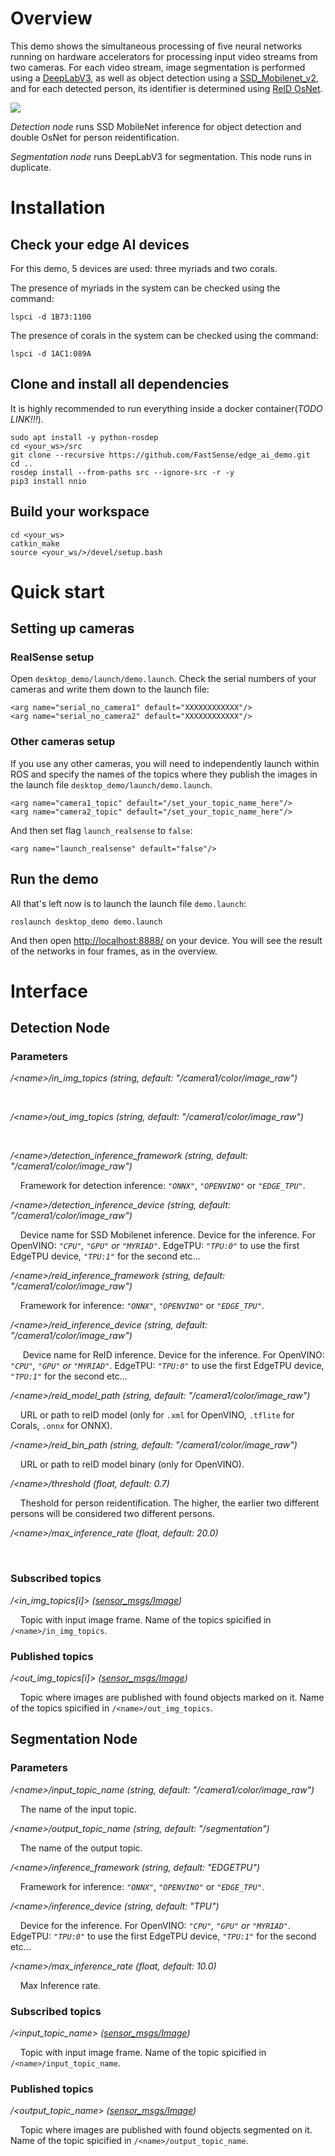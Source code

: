 # Overview

This demo shows the simultaneous processing of five neural networks running on hardware accelerators for processing input video streams from two cameras. For each video stream, image segmentation is performed using a [DeepLabV3](https://github.com/tensorflow/models/tree/master/research/deeplab), as well as object detection using a [SSD_Mobilenet_v2](https://aihub.cloud.google.com/p/products%2F79cd5d9c-e8f3-4883-bf59-31566fa99e49), and for each detected person, its identifier is determined using [ReID OsNet](https://github.com/KaiyangZhou/deep-person-reid).

![](./static/diagram.png)

*Detection node*  runs SSD MobileNet inference for object detection and double OsNet for person reidentification.

*Segmentation node* runs DeepLabV3 for segmentation. This node runs in duplicate.

# Installation

## Check your edge AI devices

For this demo, 5 devices are used: three myriads and two corals.

The presence of myriads in the system can be checked using the command:
```
lspci -d 1B73:1100
```

The presence of corals in the system can be checked using the command:
```
lspci -d 1AC1:089A
```

## Clone and install all dependencies

It is highly recommended to run everything inside a docker container(*TODO LINK!!!*).

```
sudo apt install -y python-rosdep
cd <your_ws>/src
git clone --recursive https://github.com/FastSense/edge_ai_demo.git
cd ..
rosdep install --from-paths src --ignore-src -r -y
pip3 install nnio
```

## Build your workspace

```
cd <your_ws>
catkin_make
source <your_ws/>/devel/setup.bash
```

# Quick start

## Setting up cameras
### RealSense setup

Open `desktop_demo/launch/demo.launch`. Check the serial numbers of your cameras and write them down to the launch file:
```
<arg name="serial_no_camera1" default="XXXXXXXXXXXX"/>
<arg name="serial_no_camera2" default="XXXXXXXXXXXX"/>
```
### Other cameras setup

If you use any other cameras, you will need to independently launch within ROS and specify the names of the topics where they publish the images in the launch file `desktop_demo/launch/demo.launch`.

```
<arg name="camera1_topic" default="/set_your_topic_name_here"/>
<arg name="camera2_topic" default="/set_your_topic_name_here"/>
```

And then set flag `launch_realsense` to `false`:

```
<arg name="launch_realsense" default="false"/>
```

## Run the demo
All that's left now is to launch the launch file `demo.launch`:
```
roslaunch desktop_demo demo.launch
```

And then open [http://localhost:8888/](http://localhost:8888/) on your device. You will see the result of the networks in four frames, as in the overview.

# Interface

## Detection Node

### Parameters

*/\<name>/in_img_topics (string, default: "/camera1/color/image_raw")*

&nbsp;&nbsp;&nbsp;&nbsp;

*/\<name>/out_img_topics (string, default: "/camera1/color/image_raw")*

&nbsp;&nbsp;&nbsp;&nbsp;

*/\<name>/detection_inference_framework (string, default: "/camera1/color/image_raw")*

&nbsp;&nbsp;&nbsp;&nbsp;Framework for detection inference: *`"ONNX"`*, *`"OPENVINO"`* or *`"EDGE_TPU"`*.

*/\<name>/detection_inference_device (string, default: "/camera1/color/image_raw")*

&nbsp;&nbsp;&nbsp;&nbsp;Device name for SSD Mobilenet inference. Device for the inference. For OpenVINO: *`"CPU"`, `"GPU"` or `"MYRIAD"`*. EdgeTPU: *`"TPU:0"`* to use the first EdgeTPU device, *`"TPU:1"`* for the second etc...

*/\<name>/reid_inference_framework (string, default: "/camera1/color/image_raw")*

&nbsp;&nbsp;&nbsp;&nbsp;Framework for inference: *`"ONNX"`*, *`"OPENVINO"`* or *`"EDGE_TPU"`*.

*/\<name>/reid_inference_device (string, default: "/camera1/color/image_raw")*

&nbsp;&nbsp;&nbsp;&nbsp; Device name for ReID inference. Device for the inference. For OpenVINO: *`"CPU"`, `"GPU"` or `"MYRIAD"`*. EdgeTPU: *`"TPU:0"`* to use the first EdgeTPU device, *`"TPU:1"`* for the second etc...

*/\<name>/reid_model_path (string, default: "/camera1/color/image_raw")*

&nbsp;&nbsp;&nbsp;&nbsp;URL or path to reID model (only for `.xml` for OpenVINO, `.tflite` for Corals, `.onnx` for ONNX).

*/\<name>/reid_bin_path (string, default: "/camera1/color/image_raw")*

&nbsp;&nbsp;&nbsp;&nbsp;URL or path to reID model binary (only for OpenVINO).

*/\<name>/threshold (float, default: 0.7)*

&nbsp;&nbsp;&nbsp;&nbsp;Theshold for person reidentification. The higher, the earlier two different persons will be considered two different persons.

*/\<name>/max_inference_rate (float, default: 20.0)*

&nbsp;&nbsp;&nbsp;&nbsp;

### Subscribed topics

*/\<in_img_topics[i]> ([sensor_msgs/Image](https://docs.ros.org/en/melodic/api/sensor_msgs/html/msg/Image.html))*

&nbsp;&nbsp;&nbsp;&nbsp;Topic with input image frame. Name of the topics spicified in `/<name>/in_img_topics`.

### Published topics

*/\<out_img_topics[i]> ([sensor_msgs/Image](https://docs.ros.org/en/melodic/api/sensor_msgs/html/msg/Image.html))*

&nbsp;&nbsp;&nbsp;&nbsp;Topic where images are published with found objects marked on it. Name of the topics spicified in `/<name>/out_img_topics`.

## Segmentation Node

### Parameters
*/\<name>/input_topic_name (string, default: "/camera1/color/image_raw")*

&nbsp;&nbsp;&nbsp;&nbsp;The name of the input topic.

*/\<name>/output_topic_name (string, default: "/segmentation")*

&nbsp;&nbsp;&nbsp;&nbsp;The name of the output topic.

*/\<name>/inference_framework (string, default: "EDGETPU")*

&nbsp;&nbsp;&nbsp;&nbsp;Framework for inference: *`"ONNX"`*, *`"OPENVINO"`* or *`"EDGE_TPU"`*.

*/\<name>/inference_device (string, default: "TPU")*

&nbsp;&nbsp;&nbsp;&nbsp;Device for the inference. For OpenVINO: *`"CPU"`, `"GPU"` or `"MYRIAD"`*. EdgeTPU: *`"TPU:0"`* to use the first EdgeTPU device, *`"TPU:1"`* for the second etc...

*/\<name>/max_inference_rate (float, default: 10.0)*

&nbsp;&nbsp;&nbsp;&nbsp;Max Inference rate.

### Subscribed topics

*/\<input_topic_name> ([sensor_msgs/Image](https://docs.ros.org/en/melodic/api/sensor_msgs/html/msg/Image.html))*

&nbsp;&nbsp;&nbsp;&nbsp;Topic with input image frame. Name of the topic spicified in `/<name>/input_topic_name`.

### Published topics

*/\<output_topic_name> ([sensor_msgs/Image](https://docs.ros.org/en/melodic/api/sensor_msgs/html/msg/Image.html))*

&nbsp;&nbsp;&nbsp;&nbsp;Topic where images are published with found objects segmented on it. Name of the topic spicified in `/<name>/output_topic_name`.